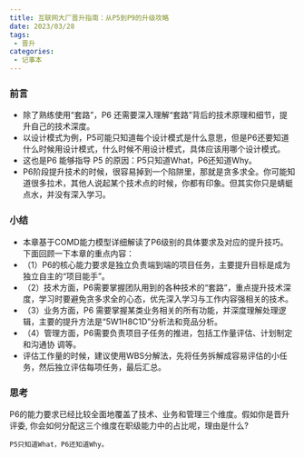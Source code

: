 ```yaml
---
title: 互联网大厂晋升指南：从P5到P9的升级攻略
date: 2023/03/28
tags:
 - 晋升
categories:
 - 记事本
---
```


### 前言
- 除了熟练使用“套路”，P6 还需要深入理解“套路”背后的技术原理和细节，提升自己的技术深度。 
- 以设计模式为例，P5可能只知道每个设计模式是什么意思，但是P6还要知道什么时候用设计模式，什么时候不用设计模式，具体应该用哪个设计模式。
- 这也是P6 能够指导 P5 的原因：P5只知道What，P6还知道Why。
- P6阶段提升技术的时候，很容易掉到一个陷阱里，那就是贪多求全。你可能知道很多拉术，其他人说起某个技术点的时候，你都有印象。但其实你只是蜻蜓点水，并没有深入学习。

### 小结
- 本章基于COMD能力模型详细解读了P6级别的具体要求及对应的提升技巧。下面回顾一下本章的重点内容： 
- （1）P6的核心能力要求是独立负责端到端的项目任务，主要提升目标是成为独立自主的“项目能手”。 
- （2）技术方面，P6需要掌握团队用到的各种技术的“套路”，重点提升技术深度，学习时要避免贪多求全的心态，优先深入学习与工作内容强相关的技术。 
- （3）业务方面，P6 需要掌握某类业务相关的所有功能，并深度理解处理逻辑，主要的提升方法是“5W1H8C1D”分析法和竞品分析。 
- （4）管理方面，P6需要负责项目子任务的推进，包括工作量评估、计划制定和沟通协 调等。
- 评估工作量的时候，建议使用WBS分解法，先将任务拆解成容易评估的小任务，然后独立评估每项任务，最后汇总。

### 思考
P6的能力要求已经比较全面地覆盖了技术、业务和管理三个维度。假如你是晋升评委, 你会如何分配这三个维度在职级能力中的占比呢，理由是什么?
```
P5只知道What，P6还知道Why。 
```